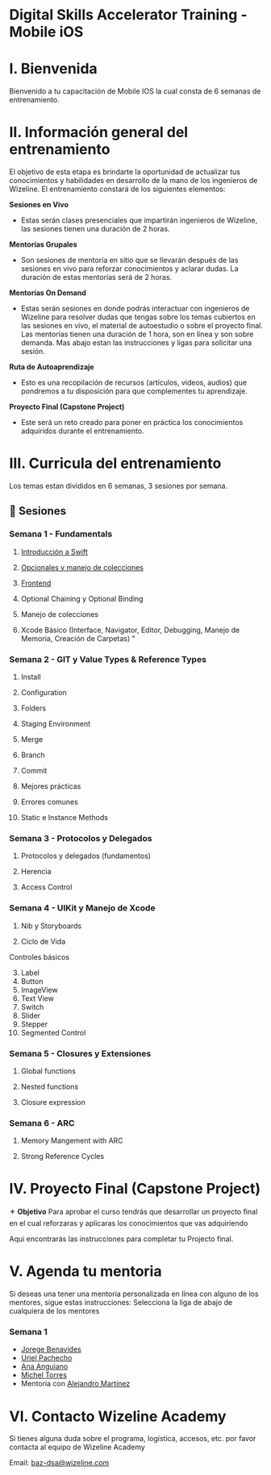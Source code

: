 # Digital Skills Accelerator Training - Mobile iOS

# I. Bienvenida
Bienvenido a tu capacitación de Mobile IOS la cual consta de 6 semanas de entrenamiento.

# II. Información general del entrenamiento
El objetivo de esta etapa es brindarte la oportunidad de actualizar tus conocimientos y habilidades en desarrollo de la mano de los ingenieros de Wizeline. El entrenamiento constará de los siguientes elementos: 

**Sesiones en Vivo** 
- Estas serán clases presenciales que impartirán ingenieros de Wizeline, las sesiones tienen una duración de 2 horas.

**Mentorías Grupales**
- Son sesiones de mentoría en sitio que se llevarán después de las sesiones en vivo para reforzar conocimientos y aclarar dudas. La duración de estas mentorías será de 2 horas.

**Mentorías On Demand**
- Estas serán sesiones en donde podrás interactuar con ingenieros de Wizeline para resolver dudas que tengas sobre los temas cubiertos en las sesiones en vivo, el material de autoestudio o sobre el proyecto final. Las mentorías tienen una duración de 1 hora, son en línea y son sobre demanda. Mas abajo estan las instrucciones y ligas para solicitar una sesión.

**Ruta de Autoaprendizaje**
- Esto es una recopilación de recursos (artículos, videos, audios) que pondremos a tu disposición para que complementes tu aprendizaje.

**Proyecto Final (Capstone Project)**
- Este será un reto creado para poner en práctica los conocimientos adquiridos durante el entrenamiento. 

# III. Curricula del entrenamiento
Los temas estan divididos en 6 semanas, 3 sesiones por semana. 

## :bookmark_tabs: Sesiones

### Semana 1 - Fundamentals
   1. [Introducción a Swift](curso/semana_1/sesion_1.1)
   2. [Opcionales y manejo de colecciones](curso/semana_1/sesion_1.2)
   3. [Frontend](pre-curso/modulo_1/sesion_1.3)

2. Optional Chaining y Optional Binding

3. Manejo de colecciones

4. Xcode Básico (Interface, Navigator, Editor, Debugging, Manejo de Memoria, Creación de Carpetas) "


### Semana 2 - GIT y Value Types & Reference Types
1. Install

2. Configuration

3. Folders

4. Staging Environment

5. Merge

6. Branch

7. Commit

8. Mejores prácticas 

9. Errores comunes

10. Static e Instance Methods


### Semana 3 - Protocolos y Delegados
1. Protocolos y delegados (fundamentos)

2. Herencia

3. Access Control 

### Semana 4 - UIKit y Manejo de Xcode
1. Nib y Storyboards

2. Ciclo de Vida

Controles básicos

3. Label
4. Button
5. ImageView
6. Text View
7. Switch
8. Slider
9. Stepper
10. Segmented Control 

### Semana 5 - Closures y Extensiones
1. Global functions

2. Nested functions

3. Closure expression

### Semana 6 - ARC
1. Memory Mangement with ARC

2. Strong Reference Cycles

# IV. Proyecto Final (Capstone Project)
✴️ **Objetivo**
Para aprobar el curso tendrás que desarrollar un proyecto final en el cual reforzaras y aplicaras los conocimientos que vas adquiriendo 

Aqui encontrarás las instrucciones para completar tu Projecto final.

# V. Agenda tu mentoria
Si deseas una tener una mentoria personalizada en línea con alguno de los mentores, sigue estas instrucciones:
Selecciona la liga de abajo de cualquiera de los mentores

### Semana 1
- [Jorege Benavides](https://calendly.com/) 
- [Uriel Pachecho](https://calendly.com/)
- [Ana Anguiano](https://calendly.com/)
- [Michel Torres](https://calendly.com/)
- Mentoria con [Alejandro Martínez](https://calendly.com/alejandro-mb/mentorias-baz)


# VI. Contacto Wizeline Academy
Si tienes alguna duda sobre el programa, logística, accesos, etc. por favor contacta al equipo de Wizeline Academy

Email: [baz-dsa@wizeline.com](baz-dsa@wizeline.com)
